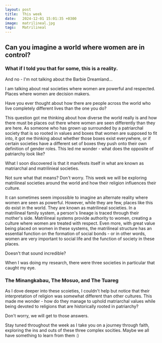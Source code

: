 ```yaml
---
layout: post
title:  This week
date:   2024-12-01 15:01:35 +0300
image:  matrilineal.jpg
tags:   Matrilineal
---
```

## Can you imagine a world where women are in control?

### What if I told you that for some, this is a reality.

And no - I'm not talking about the Barbie Dreamland... 

I am talking about real societies where women are powerful and respected. Places where women are decision makers. 

Have you ever thought about how there are people across the world who live completely different lives than the one you do? 

This question got me thinking about how diverse the world really is and how there must be places out there where women are seen differently than they are here. As someone who has grown up surrounded by a patriarchal society that is so rooted in values and boxes that women are supposed to fit into, it got me thinking about whether those boxes exist everywhere, or if certain societies have a different set of boxes they push onto their own definition of gender roles. This led me wonder - what does the opposite of patriarchy look like? 

What I soon discovered is that it manifests itself in what are known as matriarchal and matrilinieal societies. 

Not sure what that means? Don't worry. This week we will be exploring matrilineal societies around the world and how their religion influences their culture. 

It can sometimes seem impossible to imagine an alternate reality where women are seen as powerful. However, while they are few, places like this do exist in the world. They are known as matrilineal societies. In a matrilineal family system, a person's lineage is traced through their mother's side. Matrilineal systems provide authority to women, creating a culture where women are treated with respect. Even more, with great value being placed on women in these systems, the matrilineal structure has an essential function on the formation of social bonds - or in other words, women are very important to social life and the function of society in these places. 

Doesn't that sound incredible? 

When I was doing my research, there were three societies in particular that caught my eye. 

### The Minangkabau, The Mosuo, and The Tuareg

As I dove deeper into these scoieties, I couldn't help but notice that their interpretation of religion was somewhat different than other cultures. This made me wonder - how do they manage to uphold matriarchal values while being devoted to religions that are historically rooted in patriarchy? 

Don't worry, we will get to those answers.

Stay tuned throughout the week as I take you on a journey through faith, exploring the ins and outs of these three complex socities. Maybe we all have something to learn from them :)
